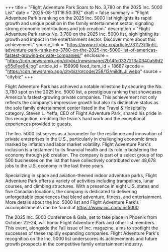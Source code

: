 +++
title = "Flight Adventure Park Soars to No. 3,780 on the 2025 Inc. 5000 List"
date = "2025-08-13T16:50:39Z"
draft = false
summary = "Flight Adventure Park's ranking on the 2025 Inc. 5000 list highlights its rapid growth and unique position in the family entertainment sector, signaling strong economic contributions and job creation."
description = "Flight Adventure Park ranks No. 3,780 on the 2025 Inc. 5000 list, highlighting its growth and impact in the entertainment sector. Discover more about this achievement."
source_link = "https://www.citybiz.co/article/731173/flight-adventure-park-ranks-no-3780-on-the-2025-inc-5000-list-of-americas-fastest-growing-private-companies/"
enclosure = "https://cdn.newsramp.app/citybiz/newsimage/2b14fc0337213a0340a59d2e55d1ee94.jpg"
article_id = 156998
feed_item_id = 18687
qrcode = "https://cdn.newsramp.app/citybiz/qrcode/258/13/mildtLJi.webp"
source = "citybiz"
+++

<p>Flight Adventure Park has achieved a notable milestone by securing the No. 3,780 spot on the 2025 Inc. 5000 list, a prestigious ranking that showcases America's fastest-growing private companies. This achievement not only reflects the company's impressive growth but also its distinctive status as the sole family entertainment center listed in the Travel & Hospitality category. Steven L. Yeffa, CEO of Flight Adventure Park, shared his pride in this recognition, crediting the team's hard work and the exceptional experiences provided to guests.</p><p>The Inc. 5000 list serves as a barometer for the resilience and innovation of private enterprises in the U.S., particularly in challenging economic times marked by inflation and labor market volatility. Flight Adventure Park's inclusion is a testament to its financial health and its role in bolstering the economy through job creation. The company is part of a select group of top 500 businesses on the list that have collectively contributed over 48,678 jobs to the U.S. economy in the last three years.</p><p>Specializing in space and aviation-themed indoor adventure parks, Flight Adventure Park offers a variety of activities including trampolines, lunar courses, and climbing structures. With a presence in eight U.S. states and five Canadian locations, the company is dedicated to delivering unforgettable experiences that blend adventure, fitness, and entertainment. More details about the Inc. 5000 list and Flight Adventure Park's accomplishments can be found at <a href='https://www.inc.com/inc5000' rel='nofollow' target='_blank'>https://www.inc.com/inc5000</a>.</p><p>The 2025 Inc. 5000 Conference & Gala, set to take place in Phoenix from October 22–24, will honor Flight Adventure Park and other list members. This event, alongside the Fall issue of Inc. magazine, aims to spotlight the successes of these rapidly expanding companies. Flight Adventure Park's recognition on the Inc. 5000 list underscores its achievements and future growth prospects in the competitive family entertainment industry.</p>